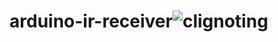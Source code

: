 # arduino-ir-receiver![clignoting](https://user-images.githubusercontent.com/79382590/215914831-7bb9278d-d217-435a-b776-360eccb95946.png)
